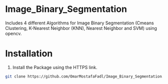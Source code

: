 # Image_Binary_Segmentation
Includes 4 different Algorithms for Image Binary Segmentation (Cmeans Clustering, K-Nearest Neighbor (KNN), Nearest Neighbor and SVM) using opencv. 

# Installation

1. Install the Package using the HTTPS link.

```bash
git clone https://github.com/OmarMostafaFadl/Image_Binary_Segmentation.git
```
